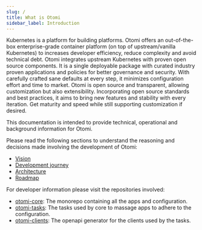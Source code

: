 ```yaml
---
slug: /
title: What is Otomi
sidebar_label: Introduction
---
```


Kubernetes is a platform for building platforms. Otomi offers an out-of-the-box enterprise-grade container platform (on top of upstream/vanilla Kubernetes) to increases developer efficiency, reduce complexity and avoid technical debt. Otomi integrates upstream Kubernetes with proven open source components. It is a single deployable package with curated industry proven applications and policies for better governance and security. With carefully crafted sane defaults at every step, it minimizes configuration effort and time to market. Otomi is open source and transparent, allowing customization but also extensibility. Incorporating open source standards and best practices, it aims to bring new features and stability with every iteration. Get maturity and speed while still supporting customization if desired.

This documentation is intended to provide technical, operational and background information for Otomi.

Please read the following sections to understand the reasoning and decisions made involving the development of Otomi:

- [Vision](vision)
- [Development journey](journey)
- [Architecture](architecture)
- [Roadmap](roadmap)

For developer information please visit the repositories involved:

- [otomi-core](https://github.com/redkubes/otomi-core/): The monorepo containing all the apps and configuration.
- [otomi-tasks](https://github.com/redkubes/otomi-tasks/): The tasks used by core to massage apps to adhere to the configuration.
- [otomi-clients](https://github.com/redkubes/otomi-clients/): The openapi generator for the clients used by the tasks.
